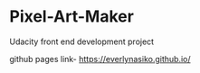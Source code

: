 # Pixel-Art-Maker
Udacity front end development project

github pages link- https://everlynasiko.github.io/
